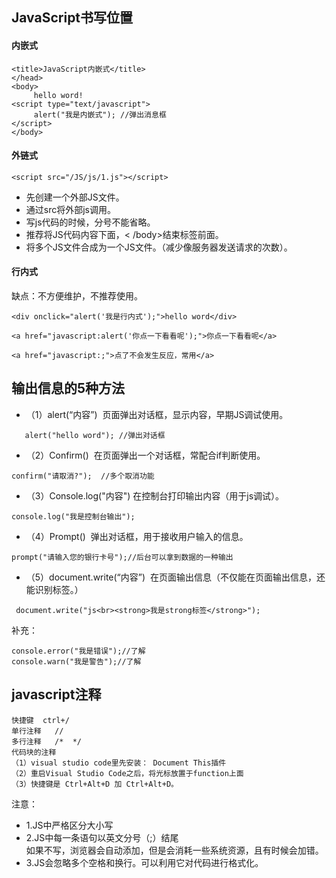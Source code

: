 <h2>JavaScript书写位置</h2>

<h4>内嵌式</h4>

```
<title>JavaScript内嵌式</title>
</head>
<body>
     hello word!
<script type="text/javascript">  
     alert("我是内嵌式"); //弹出消息框
</script>
</body>
```
<h4>外链式</h4>

```
<script src="/JS/js/1.js"></script>
```

- 先创建一个外部JS文件。
- 通过src将外部js调用。
- 写js代码的时候，分号不能省略。
- 推荐将JS代码内容下面，< /body>结束标签前面。
- 将多个JS文件合成为一个JS文件。（减少像服务器发送请求的次数）。

<h4>行内式</h4>
缺点：不方便维护，不推荐使用。

```
<div onclick="alert('我是行内式');">hello word</div>

<a href="javascript:alert('你点一下看看呢');">你点一下看看呢</a>

<a href="javascript:;">点了不会发生反应，常用</a>
```

<h2>输出信息的5种方法</h2>

- （1）alert(“内容”)  页面弹出对话框，显示内容，早期JS调试使用。

```
   alert("hello word"); //弹出对话框
```

- （2）Confirm()  在页面弹出一个对话框，常配合if判断使用。

```
confirm("请取消?");  //多个取消功能
```

- （3）Console.log("内容") 在控制台打印输出内容（用于js调试）。

```
console.log("我是控制台输出");
```

- （4）Prompt()  弹出对话框，用于接收用户输入的信息。

```
prompt("请输入您的银行卡号");//后台可以拿到数据的一种输出
```

- （5）document.write(“内容”)  在页面输出信息（不仅能在页面输出信息，还能识别标签。）

```
 document.write("js<br><strong>我是strong标签</strong>");
```

补充：

```
console.error("我是错误");//了解
console.warn("我是警告");//了解
```

<h2>javascript注释</h2>

```
快捷键  ctrl+/
单行注释   //
多行注释   /*  */
代码块的注释 
（1）visual studio code里先安装： Document This插件
（2）重启Visual Studio Code之后，将光标放置于function上面
（3）快捷键是 Ctrl+Alt+D 加 Ctrl+Alt+D。
```

注意：

- 1.JS中严格区分大小写
- 2.JS中每一条语句以英文分号（;）结尾<br>
   如果不写，浏览器会自动添加，但是会消耗一些系统资源，且有时候会加错。
- 3.JS会忽略多个空格和换行。可以利用它对代码进行格式化。
